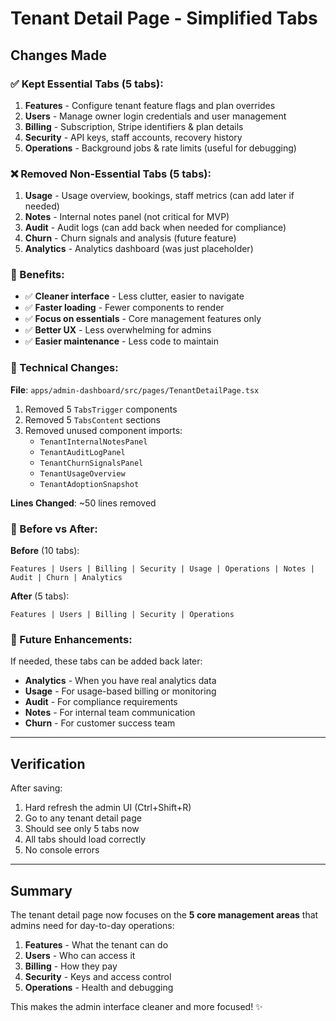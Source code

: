 # Tenant Detail Page - Simplified Tabs

## Changes Made

### ✅ Kept Essential Tabs (5 tabs):

1. **Features** - Configure tenant feature flags and plan overrides
2. **Users** - Manage owner login credentials and user management
3. **Billing** - Subscription, Stripe identifiers & plan details
4. **Security** - API keys, staff accounts, recovery history
5. **Operations** - Background jobs & rate limits (useful for debugging)

### ❌ Removed Non-Essential Tabs (5 tabs):

1. **Usage** - Usage overview, bookings, staff metrics (can add later if needed)
2. **Notes** - Internal notes panel (not critical for MVP)
3. **Audit** - Audit logs (can add back when needed for compliance)
4. **Churn** - Churn signals and analysis (future feature)
5. **Analytics** - Analytics dashboard (was just placeholder)

### 📝 Benefits:

- ✅ **Cleaner interface** - Less clutter, easier to navigate
- ✅ **Faster loading** - Fewer components to render
- ✅ **Focus on essentials** - Core management features only
- ✅ **Better UX** - Less overwhelming for admins
- ✅ **Easier maintenance** - Less code to maintain

### 🔧 Technical Changes:

**File**: `apps/admin-dashboard/src/pages/TenantDetailPage.tsx`

1. Removed 5 `TabsTrigger` components
2. Removed 5 `TabsContent` sections
3. Removed unused component imports:
   - `TenantInternalNotesPanel`
   - `TenantAuditLogPanel`
   - `TenantChurnSignalsPanel`
   - `TenantUsageOverview`
   - `TenantAdoptionSnapshot`

**Lines Changed**: ~50 lines removed

### 📸 Before vs After:

**Before** (10 tabs):
```
Features | Users | Billing | Security | Usage | Operations | Notes | Audit | Churn | Analytics
```

**After** (5 tabs):
```
Features | Users | Billing | Security | Operations
```

### 🚀 Future Enhancements:

If needed, these tabs can be added back later:
- **Analytics** - When you have real analytics data
- **Usage** - For usage-based billing or monitoring
- **Audit** - For compliance requirements
- **Notes** - For internal team communication
- **Churn** - For customer success team

---

## Verification

After saving:
1. Hard refresh the admin UI (Ctrl+Shift+R)
2. Go to any tenant detail page
3. Should see only 5 tabs now
4. All tabs should load correctly
5. No console errors

---

## Summary

The tenant detail page now focuses on the **5 core management areas** that admins need for day-to-day operations:

1. **Features** - What the tenant can do
2. **Users** - Who can access it  
3. **Billing** - How they pay
4. **Security** - Keys and access control
5. **Operations** - Health and debugging

This makes the admin interface cleaner and more focused! ✨
